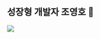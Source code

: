 ## 성장형 개발자 조영호 👋

<!--
**whdudgh1121/whdudgh1121** is a ✨ _special_ ✨ repository because its `README.md` (this file) appears on your GitHub profile.
<div align="center">
  <img src="https://github.com/oka1313/oka1313/assets/101691440/92118a53-c5b6-40bc-b130-bf8c398d7b51" />
</div>


Here are some ideas to get you started:

- 🔭 I’m currently working on ...
- 🌱 I’m currently learning ...
- 👯 I’m looking to collaborate on ...
- 🤔 I’m looking for help with ...
- 💬 Ask me about ...
- 📫 How to reach me: ...
- 😄 Pronouns: ...
- ⚡ Fun fact: ...
-->


<a href="버튼을 눌렀을 때 이동할 링크" target="_blank"><img src="https://img.shields.io/badge/뱃지레이블-배경색?style=뱃지모양&logo=로고&logoColor=로고색상"/></a>
